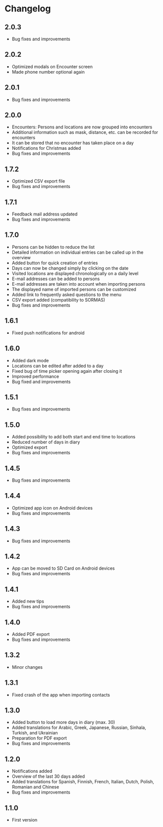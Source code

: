 # Changelog

## 2.0.3

- Bug fixes and improvements

## 2.0.2

- Optimized modals on Encounter screen
- Made phone number optional again

## 2.0.1

- Bug fixes and improvements

## 2.0.0

- Encounters: Persons and locations are now grouped into encounters
- Additional information such as mask, distance, etc. can be recorded for encounters
- It can be stored that no encounter has taken place on a day
- Notifications for Christmas added
- Bug fixes and improvements

## 1.7.2

- Optimized CSV export file
- Bug fixes and improvements

## 1.7.1

- Feedback mail address updated
- Bug fixes and improvements

## 1.7.0

- Persons can be hidden to reduce the list
- Detailed information on individual entries can be called up in the overview
- Added button for quick creation of entries
- Days can now be changed simply by clicking on the date
- Visited locations are displayed chronologically on a daily level
- E-mail addresses can be added to persons
- E-mail addresses are taken into account when importing persons
- The displayed name of imported persons can be customized
- Added link to frequently asked questions to the menu
- CSV export added (compatibility to SORMAS)
- Bug fixes and improvements

## 1.6.1

- Fixed push notifications for android

## 1.6.0

- Added dark mode
- Locations can be edited after added to a day
- Fixed bug of time picker opening again after closing it
- Improved performance
- Bug fixed and improvements

## 1.5.1

- Bug fixes and improvements

## 1.5.0

- Added possibility to add both start and end time to locations
- Reduced number of days in diary
- Optimized export
- Bug fixes and improvements

## 1.4.5

- Bug fixes and improvements

## 1.4.4

- Optimized app icon on Android devices
- Bug fixes and improvements

## 1.4.3

- Bug fixes and improvements

## 1.4.2

- App can be moved to SD Card on Android devices
- Bug fixes and improvements

## 1.4.1

- Added new tips
- Bug fixes and improvements

## 1.4.0

- Added PDF export
- Bug fixes and improvements

## 1.3.2

- Minor changes

## 1.3.1

- Fixed crash of the app when importing contacts

## 1.3.0

- Added button to load more days in diary (max. 30)
- Added translations for Arabic, Greek, Japanese, Russian, Sinhala, Turkish, and Ukrainian
- Preparation for PDF export
- Bug fixes and improvements

## 1.2.0

- Notifications added
- Overview of the last 30 days added
- Added translations for Spanish, Finnish, French, Italian, Dutch, Polish, Romanian and Chinese
- Bug fixes and improvements

## 1.1.0

- First version
